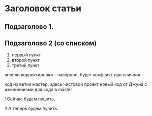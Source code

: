 # Заголовок статьи

## Подзаголово 1.

## Подзаголово 2 (со списком)

1. первый пункт
2. второй пункт
3. третий пункт

внесли корректировки - наверное, будет конфликт при слиянии

код из ветки мастер, здесь чистовой проект
новый код от Джуна с изменениями для кода в master

! Сейчас будем пушить.

!! А теперь будем пулить.

